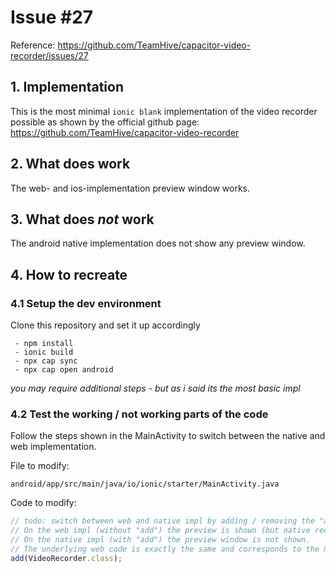 # Issue #27 #
Reference: https://github.com/TeamHive/capacitor-video-recorder/issues/27

## 1. Implementation ##
This is the most minimal `ionic blank` implementation of the video recorder possible as shown by the official github page: https://github.com/TeamHive/capacitor-video-recorder

## 2. What does work ##
The web- and ios-implementation preview window works.

## 3. What does *not* work ##
The android native implementation does not show any preview window.

## 4. How to recreate ##

### 4.1 Setup the dev environment ###
Clone this repository and set it up accordingly
```
 - npm install
 - ionic build
 - npx cap sync
 - npx cap open android
```
*you may require additional steps - but as i said its the most basic impl*

### 4.2 Test the working / not working parts of the code ###
Follow the steps shown in the MainActivity to switch between the native and web implementation.

File to modify: 

`android/app/src/main/java/io/ionic/starter/MainActivity.java` 

Code to modify:
```javascript
// todo: switch between web and native impl by adding / removing the "add" line below
// On the web impl (without "add") the preview is shown (but native recording doesn't work ~ obviously).
// On the native impl (with "add") the preview window is not shown.
// The underlying web code is exactly the same and corresponds to the minimal implementation of the official github page.
add(VideoRecorder.class);
```
